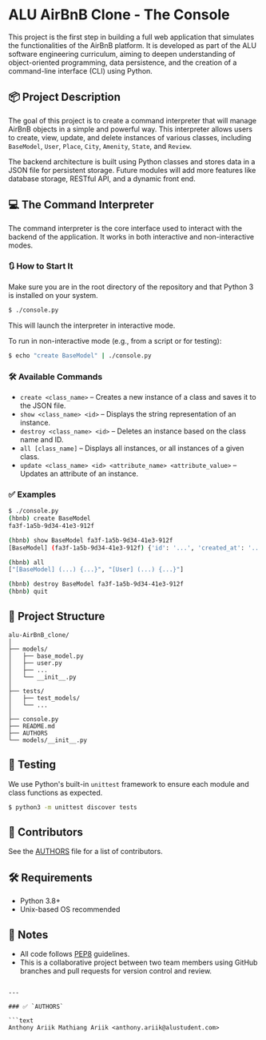 # ALU AirBnB Clone - The Console

This project is the first step in building a full web application that simulates the functionalities of the AirBnB platform. It is developed as part of the ALU software engineering curriculum, aiming to deepen understanding of object-oriented programming, data persistence, and the creation of a command-line interface (CLI) using Python.

## 📦 Project Description

The goal of this project is to create a command interpreter that will manage AirBnB objects in a simple and powerful way. This interpreter allows users to create, view, update, and delete instances of various classes, including `BaseModel`, `User`, `Place`, `City`, `Amenity`, `State`, and `Review`.

The backend architecture is built using Python classes and stores data in a JSON file for persistent storage. Future modules will add more features like database storage, RESTful API, and a dynamic front end.

## 💻 The Command Interpreter

The command interpreter is the core interface used to interact with the backend of the application. It works in both interactive and non-interactive modes.

### 🔃 How to Start It

Make sure you are in the root directory of the repository and that Python 3 is installed on your system.

```bash
$ ./console.py
````

This will launch the interpreter in interactive mode.

To run in non-interactive mode (e.g., from a script or for testing):

```bash
$ echo "create BaseModel" | ./console.py
```

### 🛠 Available Commands

* `create <class_name>` – Creates a new instance of a class and saves it to the JSON file.
* `show <class_name> <id>` – Displays the string representation of an instance.
* `destroy <class_name> <id>` – Deletes an instance based on the class name and ID.
* `all [class_name]` – Displays all instances, or all instances of a given class.
* `update <class_name> <id> <attribute_name> <attribute_value>` – Updates an attribute of an instance.

### ✅ Examples

```bash
$ ./console.py
(hbnb) create BaseModel
fa3f-1a5b-9d34-41e3-912f

(hbnb) show BaseModel fa3f-1a5b-9d34-41e3-912f
[BaseModel] (fa3f-1a5b-9d34-41e3-912f) {'id': '...', 'created_at': '...', 'updated_at': '...'}

(hbnb) all
["[BaseModel] (...) {...}", "[User] (...) {...}"]

(hbnb) destroy BaseModel fa3f-1a5b-9d34-41e3-912f
(hbnb) quit
```

## 📂 Project Structure

```
alu-AirBnB_clone/
│
├── models/
│   ├── base_model.py
│   ├── user.py
│   ├── ...
│   └── __init__.py
│
├── tests/
│   ├── test_models/
│   └── ...
│
├── console.py
├── README.md
├── AUTHORS
└── models/__init__.py
```

## 🧪 Testing

We use Python's built-in `unittest` framework to ensure each module and class functions as expected.

```bash
$ python3 -m unittest discover tests
```

## 👥 Contributors

See the [AUTHORS](./AUTHORS) file for a list of contributors.

## 🛠 Requirements

* Python 3.8+
* Unix-based OS recommended

## 📌 Notes

* All code follows [PEP8](https://peps.python.org/pep-0008/) guidelines.
* This is a collaborative project between two team members using GitHub branches and pull requests for version control and review.

````

---

### ✅ `AUTHORS`

```text
Anthony Ariik Mathiang Ariik <anthony.ariik@alustudent.com>
